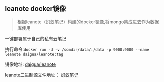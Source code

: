 
## leanote docker镜像

> 根据leanote（蚂蚁笔记）构建的docker镜像,将mongo集成进去作为数据库使用

一键部署属于自己的私有云笔记

执行命令:`docker run -d -v /somdir/data/:/data -p 9000:9000 --name leanote daigua/leanote:tag`

镜像地址:
[daigua/leanote](https://hub.docker.com/r/daigua/leanote)

leanote二进制源文件地址：
[蚂蚁笔记](http://leanote.org/#download)





